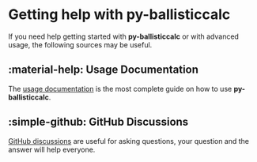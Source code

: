 # Getting help with py-ballisticcalc

If you need help getting started with **py-ballisticcalc** or with advanced usage, the following sources may be useful.

## :material-help: Usage Documentation

The [usage documentation](concepts/munition/weapon.md) is the most complete guide on how to use **py-ballisticcalc**.

[//]: # (## :material-api: API Documentation)

[//]: # ()
[//]: # (The [API documentation]&#40;api/core.md&#41; give reference docs for all public py-ballisticcalc APIs.)

## :simple-github: GitHub Discussions

[GitHub discussions](https://github.com/o-murphy/py-ballisticcalc/discussions) are useful for asking questions, your question and the answer will help everyone.
